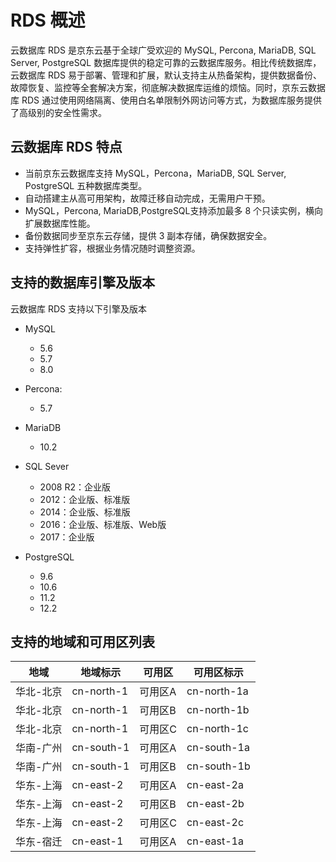 # RDS 概述
云数据库 RDS 是京东云基于全球广受欢迎的 MySQL, Percona, MariaDB, SQL Server, PostgreSQL 数据库提供的稳定可靠的云数据库服务。相比传统数据库，云数据库 RDS 易于部署、管理和扩展，默认支持主从热备架构，提供数据备份、故障恢复、监控等全套解决方案，彻底解决数据库运维的烦恼。同时，京东云数据库 RDS 通过使用网络隔离、使用白名单限制外网访问等方式，为数据库服务提供了高级别的安全性需求。

## 云数据库 RDS 特点
* 当前京东云数据库支持 MySQL，Percona，MariaDB, SQL Server, PostgreSQL 五种数据库类型。
* 自动搭建主从高可用架构，故障迁移自动完成，无需用户干预。
* MySQL，Percona, MariaDB,PostgreSQL支持添加最多 8 个只读实例，横向扩展数据库性能。
* 备份数据同步至京东云存储，提供 3 副本存储，确保数据安全。
* 支持弹性扩容，根据业务情况随时调整资源。

## 支持的数据库引擎及版本
云数据库 RDS 支持以下引擎及版本

- MySQL
    - 5.6
    - 5.7
    - 8.0
  
- Percona:
    - 5.7
  
- MariaDB
    - 10.2
  
- SQL Sever
    - 2008 R2：企业版
    - 2012：企业版、标准版
    - 2014：企业版、标准版
    - 2016：企业版、标准版、Web版
    - 2017：企业版

- PostgreSQL
    - 9.6
    - 10.6
    - 11.2
    - 12.2
## 支持的地域和可用区列表
|地域|地域标示|可用区|可用区标示|
|---|---|---|---|
|华北-北京|cn-north-1|可用区A|cn-north-1a|
|华北-北京|cn-north-1|可用区B|cn-north-1b|
|华北-北京|cn-north-1|可用区C|cn-north-1c|
|华南-广州|cn-south-1|可用区A|cn-south-1a|
|华南-广州|cn-south-1|可用区B|cn-south-1b|
|华东-上海|cn-east-2|可用区A|cn-east-2a|
|华东-上海|cn-east-2|可用区B|cn-east-2b|
|华东-上海|cn-east-2|可用区C|cn-east-2c|
|华东-宿迁|cn-east-1|可用区A|cn-east-1a|
